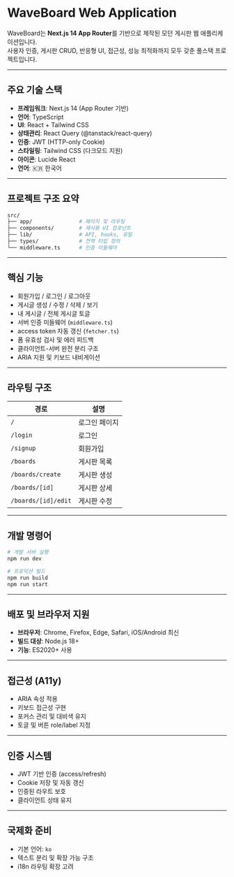 # WaveBoard Web Application

WaveBoard는 **Next.js 14 App Router**를 기반으로 제작된 모던 게시판 웹 애플리케이션입니다.  
사용자 인증, 게시판 CRUD, 반응형 UI, 접근성, 성능 최적화까지 모두 갖춘 풀스택 프로젝트입니다.

---

## 주요 기술 스택

- **프레임워크**: Next.js 14 (App Router 기반)
- **언어**: TypeScript
- **UI**: React + Tailwind CSS
- **상태관리**: React Query (@tanstack/react-query)
- **인증**: JWT (HTTP-only Cookie)
- **스타일링**: Tailwind CSS (다크모드 지원)
- **아이콘**: Lucide React
- **언어**: 🇰🇷 한국어

---

## 프로젝트 구조 요약

```bash
src/
├── app/               # 페이지 및 라우팅
├── components/        # 재사용 UI 컴포넌트
├── lib/               # API, hooks, 유틸
├── types/             # 전역 타입 정의
└── middleware.ts      # 인증 미들웨어
```

---

## 핵심 기능

- 회원가입 / 로그인 / 로그아웃
- 게시글 생성 / 수정 / 삭제 / 보기
- 내 게시글 / 전체 게시글 토글
- 서버 인증 미들웨어 (`middleware.ts`)
- access token 자동 갱신 (`fetcher.ts`)
- 폼 유효성 검사 및 에러 피드백
- 클라이언트-서버 완전 분리 구조
- ARIA 지원 및 키보드 내비게이션

---

## 라우팅 구조

| 경로                | 설명          |
| ------------------- | ------------- |
| `/`                 | 로그인 페이지 |
| `/login`            | 로그인        |
| `/signup`           | 회원가입      |
| `/boards`           | 게시판 목록   |
| `/boards/create`    | 게시판 생성   |
| `/boards/[id]`      | 게시판 상세   |
| `/boards/[id]/edit` | 게시판 수정   |

---

## 개발 명령어

```bash
# 개발 서버 실행
npm run dev

# 프로덕션 빌드
npm run build
npm run start
```

---

## 배포 및 브라우저 지원

- **브라우저**: Chrome, Firefox, Edge, Safari, iOS/Android 최신
- **빌드 대상**: Node.js 18+
- **기능**: ES2020+ 사용

---

## 접근성 (A11y)

- ARIA 속성 적용
- 키보드 접근성 구현
- 포커스 관리 및 대비색 유지
- 토글 및 버튼 role/label 지정

---

## 인증 시스템

- JWT 기반 인증 (access/refresh)
- Cookie 저장 및 자동 갱신
- 인증된 라우트 보호
- 클라이언트 상태 유지

---

## 국제화 준비

- 기본 언어: `ko`
- 텍스트 분리 및 확장 가능 구조
- i18n 라우팅 확장 고려
